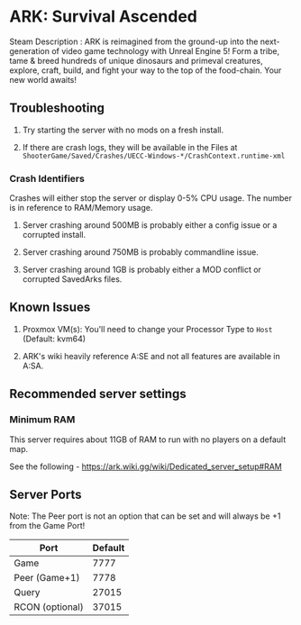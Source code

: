 # ARK: Survival Ascended

Steam Description :
ARK is reimagined from the ground-up into the next-generation of video game technology with Unreal Engine 5! Form a tribe, tame & breed hundreds of unique dinosaurs and primeval creatures, explore, craft, build, and fight your way to the top of the food-chain. Your new world awaits!

## Troubleshooting

1) Try starting the server with no mods on a fresh install.

2) If there are crash logs, they will be available in the Files at `ShooterGame/Saved/Crashes/UECC-Windows-*/CrashContext.runtime-xml`

### Crash Identifiers

Crashes will either stop the server or display 0-5% CPU usage.
The number is in reference to RAM/Memory usage.

1) Server crashing around 500MB is probably either a config issue or a corrupted install.

2) Server crashing around 750MB is probably commandline issue.

3) Server crashing around 1GB is probably either a MOD conflict or corrupted SavedArks files.


## Known Issues

1) Proxmox VM(s): You'll need to change your Processor Type to `Host` (Default: kvm64)

2) ARK's wiki heavily reference A:SE and not all features are available in A:SA.

## Recommended server settings

### Minimum RAM

This server requires about 11GB of RAM to run with no players on a default map.

See the following - <https://ark.wiki.gg/wiki/Dedicated_server_setup#RAM>

## Server Ports

Note: The Peer port is not an option that can be set and will always be +1 from the Game Port!

| Port            | Default |
| --------------- | ------- |
| Game            | 7777    |
| Peer   (Game+1) | 7778    |
| Query           | 27015   |
| RCON (optional) | 37015   |
